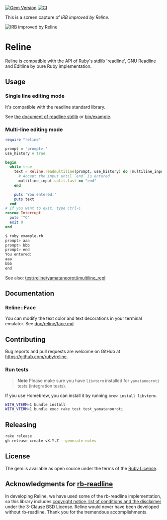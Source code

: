 [![Gem Version](https://badge.fury.io/rb/reline.svg)](https://badge.fury.io/rb/reline)
[![CI](https://github.com/ruby/reline/actions/workflows/reline.yml/badge.svg)](https://github.com/ruby/reline/actions/workflows/reline.yml)

This is a screen capture of *IRB improved by Reline*.

![IRB improved by Reline](https://raw.githubusercontent.com/wiki/ruby/reline/images/irb_improved_by_reline.gif)

# Reline

Reline is compatible with the API of Ruby's stdlib 'readline', GNU Readline and Editline by pure Ruby implementation.

## Usage

### Single line editing mode

It's compatible with the readline standard library.

See [the document of readline stdlib](https://ruby-doc.org/stdlib/exts/readline/Readline.html) or [bin/example](https://github.com/ruby/reline/blob/master/bin/example).

### Multi-line editing mode

```ruby
require "reline"

prompt = 'prompt> '
use_history = true

begin
  while true
    text = Reline.readmultiline(prompt, use_history) do |multiline_input|
      # Accept the input until `end` is entered
      multiline_input.split.last == "end"
    end

    puts 'You entered:'
    puts text
  end
# If you want to exit, type Ctrl-C
rescue Interrupt
  puts '^C'
  exit 0
end
```

```bash
$ ruby example.rb
prompt> aaa
prompt> bbb
prompt> end
You entered:
aaa
bbb
end
```

See also: [test/reline/yamatanooroti/multiline_repl](https://github.com/ruby/reline/blob/master/test/reline/yamatanooroti/multiline_repl)

## Documentation

### Reline::Face

You can modify the text color and text decorations in your terminal emulator.
See [doc/reline/face.md](./doc/reline/face.md)

## Contributing

Bug reports and pull requests are welcome on GitHub at https://github.com/ruby/reline.

### Run tests

> **Note**
> Please make sure you have `libvterm` installed for `yamatanooroti` tests (integration tests).

If you use Homebrew, you can install it by running `brew install libvterm`.

```bash
WITH_VTERM=1 bundle install
WITH_VTERM=1 bundle exec rake test test_yamatanooroti
```

## Releasing

```bash
rake release
gh release create vX.Y.Z --generate-notes
```

## License

The gem is available as open source under the terms of the [Ruby License](https://www.ruby-lang.org/en/about/license.txt).

## Acknowledgments for [rb-readline](https://github.com/ConnorAtherton/rb-readline)

In developing Reline, we have used some of the rb-readline implementation, so this library includes [copyright notice, list of conditions and the disclaimer](license_of_rb-readline) under the 3-Clause BSD License. Reline would never have been developed without rb-readline. Thank you for the tremendous accomplishments.
